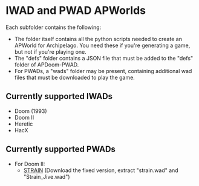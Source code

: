 
# IWAD and PWAD APWorlds

Each subfolder contains the following:

- The folder itself contains all the python scripts needed to create an APWorld for Archipelago. You need these if you're generating a game, but not if you're playing one.
- The "defs" folder contains a JSON file that must be added to the "defs" folder of APDoom-PWAD.
- For PWADs, a "wads" folder may be present, containing additional wad files that must be downloaded to play the game.

## Currently supported IWADs
- Doom (1993)
- Doom II
- Heretic
- HacX

## Currently supported PWADs
- For Doom II:
  - [STRAIN](http://www.doomwadstation.net/main/strain.html) (Download the fixed version, extract "strain.wad" and "Strain_Jive.wad")

